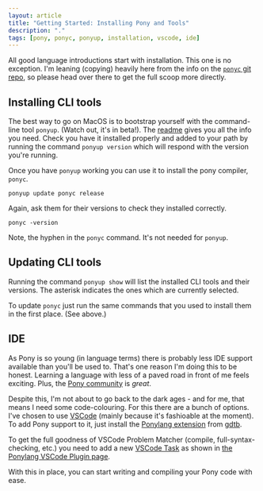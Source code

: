 ```yaml
---
layout: article
title: "Getting Started: Installing Pony and Tools"
description: "."
tags: [pony, ponyc, ponyup, installation, vscode, ide]
---
```

All good language introductions start with installation.  This one is no exception.  I'm leaning (copying) heavily here from the info on the [```ponyc``` git repo](https://github.com/ponylang/ponyc/blob/master/INSTALL.md), so please head over there to get the full scoop more directly.

## Installing CLI tools
The best way to go on MacOS is to bootstrap yourself with the command-line tool ```ponyup```.  (Watch out, it's in beta!). The [readme](https://github.com/ponylang/ponyup) gives you all the info you need.  Check you have it installed properly and added to your path by running the command ```ponyup version``` which will respond with the version you're running.

Once you have ```ponyup``` working you can use it to install the pony compiler, ```ponyc```.

    ponyup update ponyc release
    
Again, ask them for their versions to check they installed correctly.

    ponyc -version
    
Note, the hyphen in the ```ponyc``` command. It's not needed for ```ponyup```.

## Updating CLI tools
Running the command ```ponyup show``` will list the installed CLI tools and their versions.  The asterisk indicates the ones which are currently selected.

To update ```ponyc``` just run the same commands that you used to install them in the first place. (See above.)

## IDE
As Pony is so young (in language terms) there is probably less IDE support available than you'll be used to. That's one reason I'm doing this to be honest. Learning a language with less of a paved road in front of me feels exciting.  Plus, the [Pony community](https://www.ponylang.io/learn/#getting-help) is _great_.

Despite this, I'm not about to go back to the dark ages - and for me, that means I need some code-colouring.  For this there are a bunch of options. I've chosen to use [VSCode](https://code.visualstudio.com/) (mainly because it's fashioable at the moment).  To add Pony support to it, just install the [Ponylang extension](https://marketplace.visualstudio.com/items?itemName=gbtb.ponylang) from [gdtb](https://github.com/gbtb).

To get the full goodness of VSCode Problem Matcher (compile, full-syntax-checking, etc.) you need to add a new [VSCode Task](https://code.visualstudio.com/Docs/editor/tasks) as shown in [the Ponylang VSCode Plugin page](https://marketplace.visualstudio.com/items?itemName=gbtb.ponylang).

With this in place, you can start writing and compiling your Pony code with ease.
